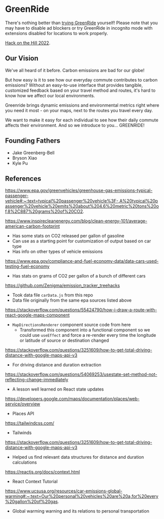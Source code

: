 # GreenRide

There's nothing better than [trying GreenRide](https://jakegreenbergbell.github.io/greenride/) yourself! Please note that you may have to disable ad blockers or try GreenRide in incognito mode with extensions disabled for locations to work properly.

[Hack on the Hill 2022](https://devpost.com/software/greenride?ref_content=my-projects-tab&ref_feature=my_projects).

## Our Vision

We've all heard of it before. Carbon emissions are bad for our globe!

But how easy is it to see how our everyday commute contributes to carbon emissions? Without an easy-to-use interface that provides tangible, customized feedback based on your travel method and routes, it's hard to know how we affect our local environments.

Greenride brings dynamic emissions and environmental metrics right where you need it most - on your maps, next to the routes you travel every day.

We want to make it easy for each individual to see how their daily commute affects their environment. And so we introduce to you... GREENRIDE!

## Founding Fathers

- Jake Greenberg-Bell
- Bryson Xiao
- Kyle Pu

## References

https://www.epa.gov/greenvehicles/greenhouse-gas-emissions-typical-passenger-vehicle#:~:text=typical%20passenger%20vehicle%3F-,A%20typical%20passenger%20vehicle%20emits%20about%204.6%20metric%20tons%20of,8%2C887%20grams%20of%20CO2.

https://www.inspirecleanenergy.com/blog/clean-energy-101/average-american-carbon-footprint

- Has some stats on CO2 released per gallon of gasoline
- Can use as a starting point for customization of output based on car type
- Has info on other types of vehicle emissions

https://www.epa.gov/compliance-and-fuel-economy-data/data-cars-used-testing-fuel-economy

- Has stats on grams of CO2 per gallon of a bunch of different cars

https://github.com/Zenigma/emission_tracker_treehacks

- Took data file `carData.js` from this repo
- Data file originally from the same epa sources listed above

https://stackoverflow.com/questions/55424790/how-i-draw-a-route-with-react-google-maps-component

- `MapDirectionsRenderer` component source code from here
    - Transformed this component into a functional component so we could use `useEffect` and force a re-render every time the longitude or latitude of source or destination changed

https://stackoverflow.com/questions/3251609/how-to-get-total-driving-distance-with-google-maps-api-v3

- For driving distance and duration extraction

https://stackoverflow.com/questions/54069253/usestate-set-method-not-reflecting-change-immediately

- A lesson well learned on React state updates

https://developers.google.com/maps/documentation/places/web-service/overview

- Places API

https://tailwindcss.com/

- Tailwinds

https://stackoverflow.com/questions/3251609/how-to-get-total-driving-distance-with-google-maps-api-v3

- Helped us find relevant data structures for distance and duration calculations

https://reactjs.org/docs/context.html

- React Context Tutorial

https://www.ucsusa.org/resources/car-emissions-global-warming#:~:text=Our%20personal%20vehicles%20are%20a,for%20every%20gallon%20of%20gas.

- Global warming warning and its relations to personal transportation


